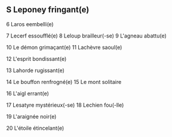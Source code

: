 ## S  Leponey fringant(e)


6 Laros eembelli(e)

7  Lecerf essoufflé(e)
8 Leloup brailleur(-se)
9  L'agneau abattu(e)

10 Le démon grimaçant(e)
11 Lachèvre saoul(e)

12 L'esprit bondissant(e)

13 Lahorde rugissant(e)

14 Le bouffon renfrogné(e)
15 Le mont solitaire

16  L'aigl errant(e)

17 Lesatyre mystérieux(-se)
18 Lechien fou(-lle)

19  L'araignée noir(e)

20 L'étoile étincelant(e)
